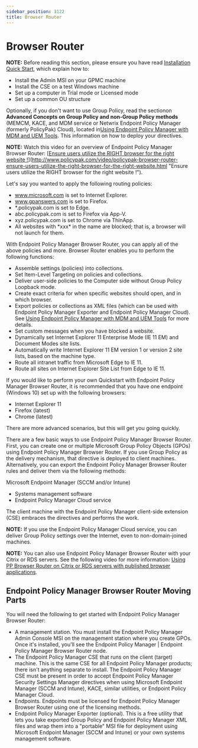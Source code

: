 ```yaml
---
sidebar_position: 3122
title: Browser Router
---
```


# Browser Router

**NOTE:** Before reading this section, please ensure you have read [Installation Quick Start](../GettingStarted/QuickStart/OverviewInstall "Installation Quick Start"), which explain how to:

* Install the Admin MSI on your GPMC machine
* Install the CSE on a test Windows machine
* Set up a computer in Trial mode or Licensed mode
* Set up a common OU structure

Optionally, if you don't want to use Group Policy, read the sectionon **Advanced Concepts on Group Policy and non-Group Policy methods** (MEMCM, KACE, and MDM service or Netwrix Endpoint Policy Manager (formerly PolicyPak) Cloud), located in[Using Endpoint Policy Manager with MDM and UEM Tools](../MDM/UEMTools "Using Endpoint Policy Manager with MDM and UEM Tools"). This information on how to deploy your directives.

**NOTE:** Watch this video for an overview of Endpoint Policy Manager Browser Router: [[Ensure users utilize the RIGHT browser for the right website !](../Video/BrowserRouter/RightBrowser)](http://www.policypak.com/video/policypak-browser-router-ensure-users-utilize-the-right-browser-for-the-right-website.html "Ensure users utilize the RIGHT browser for the right website !").

Let's say you wanted to apply the following routing policies:

* www.microsoft.com is set to Internet Explorer.
* www.gpanswers.com is set to Firefox.
* \*.policypak.com is set to Edge.
* abc.policypak.com is set to Firefox via App-V.
* xyz.policypak.com is set to Chrome via ThinApp.
* All websites with \*xxx\* in the name are blocked; that is, a browser will not launch for them.

With Endpoint Policy Manager Browser Router, you can apply all of the above policies and more. Browser Router enables you to perform the following functions:

* Assemble settings (policies) into collections.
* Set Item-Level Targeting on policies and collections.
* Deliver user-side policies to the Computer side without Group Policy Loopback mode.
* Create exact criteria for when specific websites should open, and in which browser.
* Export policies or collections as XML files (which can be used with Endpoint Policy Manager Exporter and Endpoint Policy Manager Cloud). See [Using Endpoint Policy Manager with MDM and UEM Tools](../MDM/UEMTools "Using Endpoint Policy Manager with MDM and UEM Tools") for more details.
* Set custom messages when you have blocked a website.
* Dynamically set Internet Explorer 11 Enterprise Mode (IE 11 EM) and Document Modes site lists.
* Automatically write Internet Explorer 11 EM version 1 or version 2 site lists, based on the machine type.
* Route all intranet traffic from Microsoft Edge to IE 11.
* Route all sites on Internet Explorer Site List from Edge to IE 11.

If you would like to perform your own Quickstart with Endpoint Policy Manager Browser Router, it is recommended that you have one endpoint (Windows 10) set up with the following browsers:

* Internet Explorer 11
* Firefox (latest)
* Chrome (latest)

There are more advanced scenarios, but this will get you going quickly.

There are a few basic ways to use Endpoint Policy Manager Browser Router. First, you can create one or multiple Microsoft Group Policy Objects (GPOs) using Endpoint Policy Manager Browser Router. If you use Group Policy as the delivery mechanism, that directive is deployed to client machines. Alternatively, you can export the Endpoint Policy Manager Browser Router rules and deliver them via the following methods:

Microsoft Endpoint Manager (SCCM and/or Intune)

* Systems management software
* Endpoint Policy Manager Cloud service

The client machine with the Endpoint Policy Manager client-side extension (CSE) embraces the directives and performs the work.

**NOTE:** If you use the Endpoint Policy Manager Cloud service, you can deliver Group Policy settings over the Internet, even to non-domain-joined machines.

**NOTE:** You can also use Endpoint Policy Manager Browser Router with your Citrix or RDS servers. See the following video for more information: [Using PP Browser Router on Citrix or RDS servers with published browser applications](../Video/BrowserRouter/Citrix "Using PP Browser Router on Citrix or RDS servers with published browser applications").

## Endpoint Policy Manager Browser Router Moving Parts

You will need the following to get started with Endpoint Policy Manager Browser Router:

* A management station. You must install the Endpoint Policy Manager Admin Console MSI on the management station where you create GPOs. Once it's installed, you'll see the Endpoint Policy Manager | Endpoint Policy Manager Browser Router node.
* The Endpoint Policy Manager CSE that runs on the client (target) machine. This is the same CSE for all Endpoint Policy Manager products; there isn't anything separate to install. The Endpoint Policy Manager CSE must be present in order to accept Endpoint Policy Manager Security Settings Manager directives when using Microsoft Endpoint Manager (SCCM and Intune), KACE, similar utilities, or Endpoint Policy Manager Cloud.
* Endpoints. Endpoints must be licensed for Endpoint Policy Manager Browser Router using one of the licensing methods.
* Endpoint Policy Manager Exporter (optional). This is a free utility that lets you take exported Group Policy and Endpoint Policy Manager XML files and wrap them into a "portable" MSI file for deployment using Microsoft Endpoint Manager (SCCM and Intune) or your own systems management software.